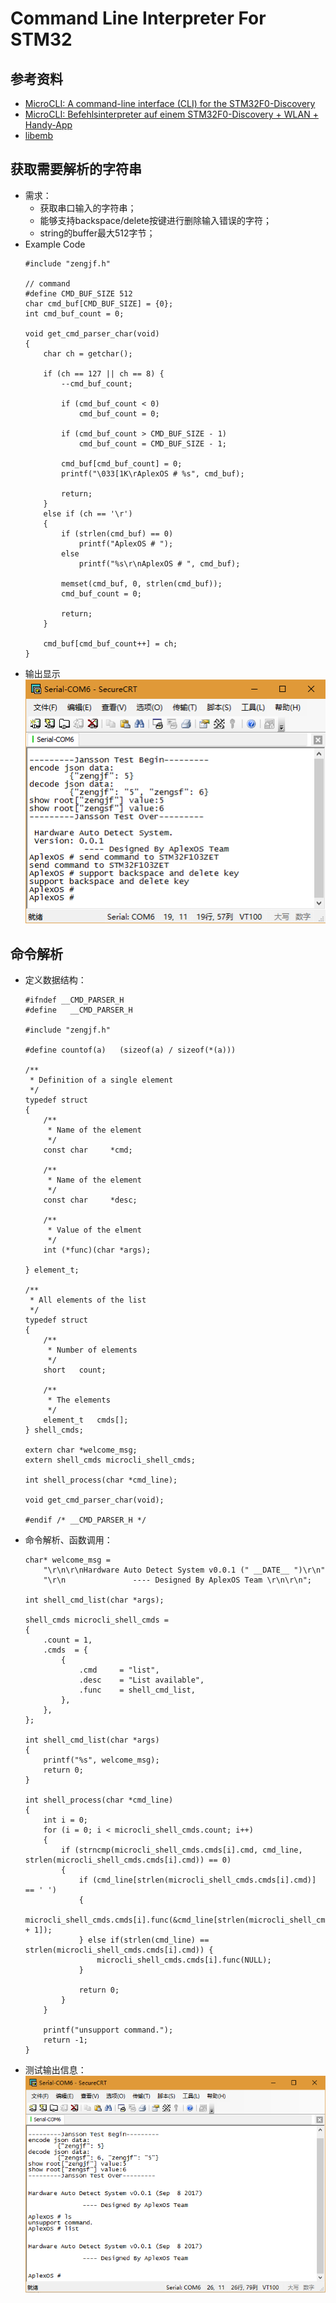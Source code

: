 # Command Line Interpreter For STM32

## 参考资料

* [MicroCLI: A command-line interface (CLI) for the STM32F0-Discovery](https://github.com/christianjann/microcli-stm32f0-discovery)
* [MicroCLI: Befehlsinterpreter auf einem STM32F0-Discovery + WLAN + Handy-App](https://www.jann.cc/2012/08/13/microcli_befehlsinterpreter_auf_einem_stm32f0_discovery.html)
* [libemb](https://github.com/wendlers/libemb)

## 获取需要解析的字符串

* 需求：
  * 获取串口输入的字符串；
  * 能够支持backspace/delete按键进行删除输入错误的字符；
  * string的buffer最大512字节；
* Example Code
  ```
  #include "zengjf.h"
  
  // command
  #define CMD_BUF_SIZE 512
  char cmd_buf[CMD_BUF_SIZE] = {0};
  int cmd_buf_count = 0;
  
  void get_cmd_parser_char(void) 
  {
      char ch = getchar();
      
      if (ch == 127 || ch == 8) {
          --cmd_buf_count;
          
          if (cmd_buf_count < 0)
              cmd_buf_count = 0;
  
          if (cmd_buf_count > CMD_BUF_SIZE - 1)
              cmd_buf_count = CMD_BUF_SIZE - 1;
          
          cmd_buf[cmd_buf_count] = 0;
          printf("\033[1K\rAplexOS # %s", cmd_buf);
  
          return;
      } 
      else if (ch == '\r')
      {
          if (strlen(cmd_buf) == 0) 
              printf("AplexOS # ");
          else 
              printf("%s\r\nAplexOS # ", cmd_buf);
          
          memset(cmd_buf, 0, strlen(cmd_buf));
          cmd_buf_count = 0;
          
          return;
      }
      
      cmd_buf[cmd_buf_count++] = ch;
  }
  ```
* 输出显示  
  ![../img/Cmd_get_string_from_console.png](../img/Cmd_get_string_from_console.png)

## 命令解析

* 定义数据结构：
  ```
  #ifndef __CMD_PARSER_H
  #define	__CMD_PARSER_H
  
  #include "zengjf.h"
  
  #define countof(a)   (sizeof(a) / sizeof(*(a)))
  
  /**
   * Definition of a single element
   */
  typedef struct
  {
      /**
       * Name of the element
       */
      const char     *cmd;
      
      /**
       * Name of the element
       */
      const char     *desc;
  
      /**
       * Value of the elment
       */
      int (*func)(char *args);
  
  } element_t;
  
  /**
   * All elements of the list
   */
  typedef struct
  {
      /**
       * Number of elements
       */
      short   count;
  
      /**
       * The elements
       */
      element_t   cmds[];
  } shell_cmds;
  
  extern char *welcome_msg;
  extern shell_cmds microcli_shell_cmds;
  
  int shell_process(char *cmd_line);
  
  void get_cmd_parser_char(void);
  
  #endif /* __CMD_PARSER_H */
  ```
* 命令解析、函数调用：
  ```
  char* welcome_msg =
      "\r\n\r\nHardware Auto Detect System v0.0.1 (" __DATE__ ")\r\n"
      "\r\n               ---- Designed By AplexOS Team \r\n\r\n";
  
  int shell_cmd_list(char *args);
  
  shell_cmds microcli_shell_cmds =
  {
      .count = 1,
      .cmds  = {
          {
              .cmd     = "list",
              .desc    = "List available",
              .func    = shell_cmd_list,
          },
      },
  };
  
  int shell_cmd_list(char *args) 
  {
      printf("%s", welcome_msg);
      return 0;
  }
  
  int shell_process(char *cmd_line) 
  {
      int i = 0;
      for (i = 0; i < microcli_shell_cmds.count; i++) 
      {
          if (strncmp(microcli_shell_cmds.cmds[i].cmd, cmd_line, strlen(microcli_shell_cmds.cmds[i].cmd)) == 0) 
          {
              if (cmd_line[strlen(microcli_shell_cmds.cmds[i].cmd)] == ' ') 
              {
                  microcli_shell_cmds.cmds[i].func(&cmd_line[strlen(microcli_shell_cmds.cmds[i].cmd) + 1]);
              } else if(strlen(cmd_line) == strlen(microcli_shell_cmds.cmds[i].cmd)) {
                  microcli_shell_cmds.cmds[i].func(NULL);
              }
              
              return 0;
          }
      }
      
      printf("unsupport command.");
      return -1;
  }
  ```
* 测试输出信息：
  ![../img/Cmd_Parser_With_Args.png](../img/Cmd_Parser_With_Args.png)
